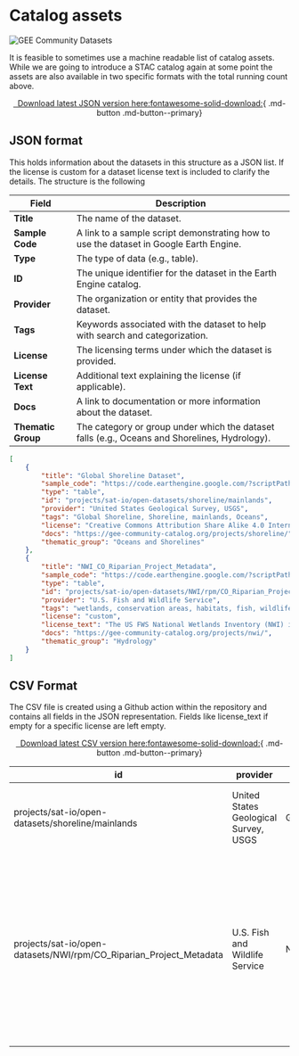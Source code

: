 # Catalog assets

![GEE Community Datasets](https://img.shields.io/endpoint?url=https://gist.githubusercontent.com/samapriya/34bc0c1280d475d3a69e3b60a706226e/raw/community.json)

It is feasible to sometimes use a machine readable list of catalog assets. While we are going to introduce a STAC catalog again at some point the assets are also available in two specific formats with the total running count above.

<center>

<div class="result" markdown>

[&nbsp; Download latest JSON version here:fontawesome-solid-download:][download-json]{ .md-button .md-button--primary}

</div>

</center>

[download-json]: https://raw.githubusercontent.com/samapriya/awesome-gee-community-datasets/master/community_datasets.json

## JSON format
This holds information about the datasets in this structure as a JSON list. If the license is custom for a dataset license text is included to clarify the details. The structure is the following

| **Field**         | **Description**                                                                                             |
|-------------------|-------------------------------------------------------------------------------------------------------------|
| **Title**         | The name of the dataset.                                                                                    |
| **Sample Code**   | A link to a sample script demonstrating how to use the dataset in Google Earth Engine.                     |
| **Type**          | The type of data (e.g., table).                                                                             |
| **ID**            | The unique identifier for the dataset in the Earth Engine catalog.                                          |
| **Provider**      | The organization or entity that provides the dataset.                                                       |
| **Tags**          | Keywords associated with the dataset to help with search and categorization.                                |
| **License**       | The licensing terms under which the dataset is provided.                                                    |
| **License Text**  | Additional text explaining the license (if applicable).                                                     |
| **Docs**          | A link to documentation or more information about the dataset.                                              |
| **Thematic Group**| The category or group under which the dataset falls (e.g., Oceans and Shorelines, Hydrology).               |


```json
[
    {
        "title": "Global Shoreline Dataset",
        "sample_code": "https://code.earthengine.google.com/?scriptPath=users/sat-io/awesome-gee-catalog-examples:oceans-shorelines/GLOBAL_SHORELINES",
        "type": "table",
        "id": "projects/sat-io/open-datasets/shoreline/mainlands",
        "provider": "United States Geological Survey, USGS",
        "tags": "Global Shoreline, Shoreline, mainlands, Oceans",
        "license": "Creative Commons Attribution Share Alike 4.0 International",
        "docs": "https://gee-community-catalog.org/projects/shoreline/",
        "thematic_group": "Oceans and Shorelines"
    },
    {
        "title": "NWI_CO_Riparian_Project_Metadata",
        "sample_code": "https://code.earthengine.google.com/?scriptPath=users/sat-io/awesome-gee-catalog-examples:hydrology/NATIONAL-WETLANDS-INVENTORY",
        "type": "table",
        "id": "projects/sat-io/open-datasets/NWI/rpm/CO_Riparian_Project_Metadata",
        "provider": "U.S. Fish and Wildlife Service",
        "tags": "wetlands, conservation areas, habitats, fish, wildlife, drinking water, recreation, U.S. Fish and Wildlife Service,CO_Riparian_Project_Metadata",
        "license": "custom",
        "license_text": "The US FWS National Wetlands Inventory (NWI) is a publicly available resource that provides detailed information on the abundance, characteristics, and distribution of US",
        "docs": "https://gee-community-catalog.org/projects/nwi/",
        "thematic_group": "Hydrology"
    }
]
```

## CSV Format
The CSV file is created using a Github action within the repository and contains all fields in the JSON representation. Fields like license_text if empty for a specific license are left empty.

<center>

<div class="result" markdown>

[&nbsp; Download latest CSV version here:fontawesome-solid-download:][download-csv]{ .md-button .md-button--primary}

</div>

</center>

[download-csv]: https://raw.githubusercontent.com/samapriya/awesome-gee-community-datasets/master/community_datasets.csv


|id                                               |provider                             |title                   |type |tags                                          |sample_code                                                                                                                  |license                                                   |license_text|docs_page                                            |thematic_group       |
|-------------------------------------------------|-------------------------------------|------------------------|-----|----------------------------------------------|-----------------------------------------------------------------------------------------------------------------------------|----------------------------------------------------------|------------|-----------------------------------------------------|---------------------|
|projects/sat-io/open-datasets/shoreline/mainlands|United States Geological Survey, USGS|Global Shoreline Dataset|table|Global Shoreline, Shoreline, mainlands, Oceans|https://code.earthengine.google.com/?scriptPath=users/sat-io/awesome-gee-catalog-examples:oceans-shorelines/GLOBAL_SHORELINES|Creative Commons Attribution Share Alike 4.0 International|NA          |https://gee-community-catalog.org/projects/shoreline/|Oceans and Shorelines|
|projects/sat-io/open-datasets/NWI/rpm/CO_Riparian_Project_Metadata|U.S. Fish and Wildlife Service       |NWI_CO_Riparian_Project_Metadata|table|wetlands, conservation areas, habitats, fish, wildlife, drinking water, recreation, U.S. Fish and Wildlife Service,CO_Riparian_Project_Metadata|https://code.earthengine.google.com/?scriptPath=users/sat-io/awesome-gee-catalog-examples:hydrology/NATIONAL-WETLANDS-INVENTORY|custom                                                    |The US FWS National Wetlands Inventory (NWI) is a publicly available resource that provides detailed information on the abundance, characteristics, and distribution of US|https://gee-community-catalog.org/projects/nwi/      |Hydrology            |


